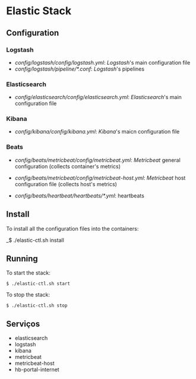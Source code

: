 # Elastic Stack

## Configuration

### Logstash

- _config/logstash/config/logstash.yml_: _Logstash_'s main configuration file
- _config/logstash/pipeline/*.conf_: _Logstash_'s pipelines

### Elasticsearch 

- _config/elasticsearch/config/elasticsearch.yml_: _Elasticsearch_'s main configuration file

### Kibana

- _config/kibana/config/kibana.yml_: _Kibana_'s maicn configuration file

### Beats

- _config/beats/metricbeat/config/metricbeat.yml_: _Metricbeat_ general configuration (collects container's metrics)
- _config/beats/metricbeat/config/metricbeat-host.yml_: _Metricbeat_ host configuration file (collects host's metrics)

- _config/beats/heartbeat/heartbeats/*.yml_: heartbeats

## Install

To install all the configuration files into the containers:
 
_$ ./elastic-ctl.sh install

## Running

To start the stack:

`$ ./elastic-ctl.sh start`

To stop the stack:

`$ ./elastic-ctl.sh stop`

## Serviços

- elasticsearch
- logstash
- kibana
- metricbeat
- metricbeat-host
- hb-portal-internet

